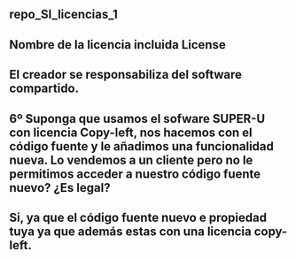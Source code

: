 ## repo_SI_licencias_1
## Nombre de la licencia incluida License
##  El creador se responsabiliza del software compartido.
## 6º Suponga que usamos el sofware SUPER-U con licencia Copy-left, nos hacemos con el código fuente y le añadimos una funcionalidad nueva. Lo vendemos a un cliente pero no le permitimos acceder a nuestro código fuente nuevo? ¿Es legal?

## Si, ya que el código fuente nuevo e propiedad tuya ya que además estas con una licencia copy-left.

